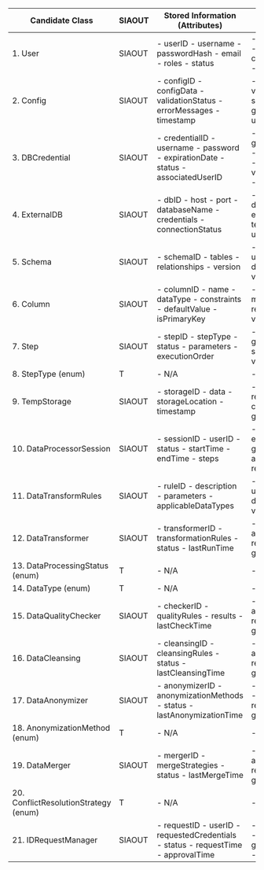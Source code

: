 | Candidate Class                        | SIAOUT | Stored Information (Attributes)                                                         | Operations (Methods)                                                                       |
| -------------------------------------- | ------ | --------------------------------------------------------------------------------------- | ------------------------------------------------------------------------------------------ |
| 1\. User                               | SIAOUT | \- userID \- username \- passwordHash \- email \- roles \- status                       | \- login() \- logout() \- updateProfile() \- changePassword() \- authenticateSSO()         |
| 2\. Config                             | SIAOUT | \- configID \- configData \- validationStatus \- errorMessages \- timestamp             | \- uploadConfig() \- validateConfig() \- saveConfig() \- getConfig() \- updateConfig()     |
| 3\. DBCredential                       | SIAOUT | \- credentialID \- username \- password \- expirationDate \- status \- associatedUserID | \- generateCredential() \- revokeCredential() \- validateCredential() \- renewCredential() |
| 4\. ExternalDB                         | SIAOUT | \- dbID \- host \- port \- databaseName \- credentials \- connectionStatus              | \- connect() \- disconnect() \- executeQuery() \- testConnection() \- updateSettings()     |
| 5\. Schema                             | SIAOUT | \- schemaID \- tables \- relationships \- version                                       | \- createSchema() \- updateSchema() \- deleteSchema() \- validateSchema()                  |
| 6\. Column                             | SIAOUT | \- columnID \- name \- dataType \- constraints \- defaultValue \- isPrimaryKey          | \- addColumn() \- modifyColumn() \- removeColumn() \- validateColumn()                     |
| 7\. Step                               | SIAOUT | \- stepID \- stepType \- status \- parameters \- executionOrder                         | \- execute() \- getStatus() \- setParameters() \- validateStep()                           |
| 8\. StepType (enum)                    | T      | \- N/A                                                                                  | \- N/A                                                                                     |
| 9\. TempStorage                        | SIAOUT | \- storageID \- data \- storageLocation \- timestamp                                    | \- writeData() \- readData() \- clearStorage() \- getStorageInfo()                         |
| 10\. DataProcessorSession              | SIAOUT | \- sessionID \- userID \- status \- startTime \- endTime \- steps                       | \- startSession() \- endSession() \- getStatus() \- addStep() \- removeStep()              |
| 11\. DataTransformRules                | SIAOUT | \- ruleID \- description \- parameters \- applicableDataTypes                           | \- addRule() \- updateRule() \- deleteRule() \- validateRule()                             |
| 12\. DataTransformer                   | SIAOUT | \- transformerID \- transformationRules \- status \- lastRunTime                        | \- transformData() \- addRule() \- removeRule() \- getStatus()                             |
| 13\. DataProcessingStatus (enum)       | T      | \- N/A                                                                                  | \- N/A                                                                                     |
| 14\. DataType (enum)                   | T      | \- N/A                                                                                  | \- N/A                                                                                     |
| 15\. DataQualityChecker                | SIAOUT | \- checkerID \- qualityRules \- results \- lastCheckTime                                | \- checkQuality() \- addRule() \- removeRule() \- getResults()                             |
| 16\. DataCleansing                     | SIAOUT | \- cleansingID \- cleansingRules \- status \- lastCleansingTime                         | \- cleanseData() \- addRule() \- removeRule() \- getStatus()                               |
| 17\. DataAnonymizer                    | SIAOUT | \- anonymizerID \- anonymizationMethods \- status \- lastAnonymizationTime              | \- anonymizeData() \- addMethod() \- removeMethod() \- getStatus()                         |
| 18\. AnonymizationMethod (enum)        | T      | \- N/A                                                                                  | \- N/A                                                                                     |
| 19\. DataMerger                        | SIAOUT | \- mergerID \- mergeStrategies \- status \- lastMergeTime                               | \- mergeData() \- addStrategy() \- removeStrategy() \- getStatus()                         |
| 20\. ConflictResolutionStrategy (enum) | T      | \- N/A                                                                                  | \- N/A                                                                                     |
| 21\. IDRequestManager                  | SIAOUT | \- requestID \- userID \- requestedCredentials \- status \- requestTime \- approvalTime | \- approveRequest() \- denyRequest() \- getRequestStatus() \- processRequest()             |
